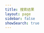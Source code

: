 ```yaml
---
title: 搜索结果
layout: page
sidebar: false
showSearch: true
---
```


<script setup lang="ts">
  import SearchResults from './components/SearchResults.vue'
</script>

<SearchResults />
